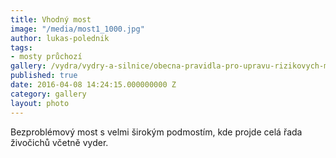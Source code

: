 ```yaml
---
title: Vhodný most
image: "/media/most1_1000.jpg"
author: lukas-polednik
tags:
- mosty průchozí
gallery: /vydra/vydry-a-silnice/obecna-pravidla-pro-upravu-rizikovych-mist
published: true
date: 2016-04-08 14:24:15.000000000 Z
category: gallery
layout: photo
---
```

Bezproblémový most s velmi širokým podmostím, kde projde celá řada
živočichů včetně vyder.
